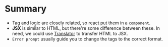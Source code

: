 # Summary
- Tag and logic are closely related, so react put them in a `component`.
- **JSX** is similar to HTML, but there're some difference between these. In need, we could use [Translator](https://transform.tools/html-to-jsx) to transfer HTML to JSX.
- `Error prompt` usually guide you to change the tags to the correct format.